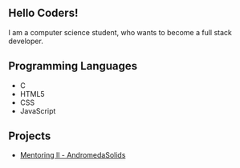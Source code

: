 ## Hello Coders!

I am a computer science student, who wants to become a full stack developer.

## Programming Languages
   * C
   * HTML5
   * CSS
   * JavaScript
   
## Projects

  * [Mentoring ll - AndromedaSolids](https://github.com/gabgarciacode/AndromedaSolids)
